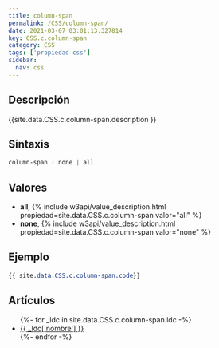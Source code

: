 ```yaml
---
title: column-span
permalink: /CSS/column-span/
date: 2021-03-07 03:01:13.327814
key: CSS.c.column-span
category: CSS
tags: ['propiedad css']
sidebar: 
  nav: css
---
```


## Descripción
{{site.data.CSS.c.column-span.description }}

## Sintaxis
~~~css
column-span : none | all
~~~

## Valores
* **all**,  {% include w3api/value_description.html propiedad=site.data.CSS.c.column-span valor="all" %}
* **none**,  {% include w3api/value_description.html propiedad=site.data.CSS.c.column-span valor="none" %}

## Ejemplo
~~~css
{{ site.data.CSS.c.column-span.code}}
~~~

## Artículos
<ul>
{%- for _ldc in site.data.CSS.c.column-span.ldc -%}
   <li>
       <a href="{{_ldc['url'] }}">{{ _ldc['nombre'] }}</a>
   </li>
{%- endfor -%}
</ul>
